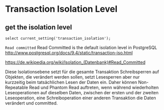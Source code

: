 # Transaction Isolation Level

## get the isolation level

```
select current_setting('transaction_isolation');  
```

```Read committed``` Read Committed is the default isolation level in PostgreSQL
http://www.postgresql.org/docs/9.4/static/transaction-iso.html

https://de.wikipedia.org/wiki/Isolation_(Datenbank)#Read_Committed

Diese Isolationsebene setzt für die gesamte Transaktion Schreibsperren auf Objekten, die verändert werden sollen, setzt Lesesperren aber nur kurzzeitig beim tatsächlichen Lesen der Daten ein. Daher können Non-Repeatable Read und Phantom Read auftreten, wenn während wiederholten Leseoperationen auf dieselben Daten, zwischen der ersten und der zweiten Leseoperation, eine Schreiboperation einer anderen Transaktion die Daten verändert und committed.
